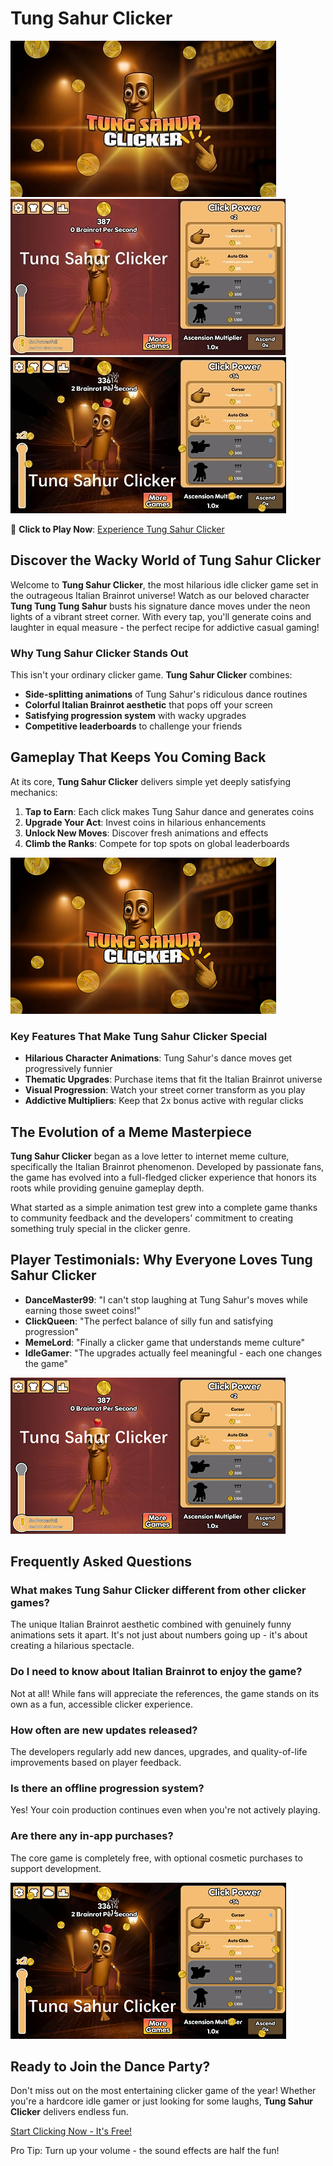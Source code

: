 # Tung Sahur Clicker

![Tung Sahur Clicker Banner](https://raw.githubusercontent.com/Tung-Sahur-Clicker/.github/refs/heads/main/tung-sahur-clicker.jpg "Dancing into Riches with Tung Sahur")
![Tung Sahur Clicker Banner](https://raw.githubusercontent.com/Tung-Sahur-Clicker/.github/refs/heads/main/tung-sahur-clicker-2.jpg "Dancing into Riches with Tung Sahur")
![Tung Sahur Clicker Banner](https://raw.githubusercontent.com/Tung-Sahur-Clicker/.github/refs/heads/main/tung-sahur-clicker-3.jpg "Dancing into Riches with Tung Sahur")

🎉 **Click to Play Now**: [Experience Tung Sahur Clicker](https://clicker-game.com/tung-sahur-clicker/ "Official Tung Sahur Clicker Game")

## Discover the Wacky World of Tung Sahur Clicker

Welcome to **Tung Sahur Clicker**, the most hilarious idle clicker game set in the outrageous Italian Brainrot universe! Watch as our beloved character **Tung Tung Tung Sahur** busts his signature dance moves under the neon lights of a vibrant street corner. With every tap, you'll generate coins and laughter in equal measure - the perfect recipe for addictive casual gaming!

### Why Tung Sahur Clicker Stands Out

This isn't your ordinary clicker game. **Tung Sahur Clicker** combines:
- **Side-splitting animations** of Tung Sahur's ridiculous dance routines
- **Colorful Italian Brainrot aesthetic** that pops off your screen
- **Satisfying progression system** with wacky upgrades
- **Competitive leaderboards** to challenge your friends

## Gameplay That Keeps You Coming Back

At its core, **Tung Sahur Clicker** delivers simple yet deeply satisfying mechanics:

1. **Tap to Earn**: Each click makes Tung Sahur dance and generates coins
2. **Upgrade Your Act**: Invest coins in hilarious enhancements
3. **Unlock New Moves**: Discover fresh animations and effects
4. **Climb the Ranks**: Compete for top spots on global leaderboards

![Tung Sahur Clicker Banner](https://raw.githubusercontent.com/Tung-Sahur-Clicker/.github/refs/heads/main/tung-sahur-clicker.png "Dancing into Riches with Tung Sahur")

### Key Features That Make Tung Sahur Clicker Special

- **Hilarious Character Animations**: Tung Sahur's dance moves get progressively funnier
- **Thematic Upgrades**: Purchase items that fit the Italian Brainrot universe
- **Visual Progression**: Watch your street corner transform as you play
- **Addictive Multipliers**: Keep that 2x bonus active with regular clicks

## The Evolution of a Meme Masterpiece

**Tung Sahur Clicker** began as a love letter to internet meme culture, specifically the Italian Brainrot phenomenon. Developed by passionate fans, the game has evolved into a full-fledged clicker experience that honors its roots while providing genuine gameplay depth.

What started as a simple animation test grew into a complete game thanks to community feedback and the developers' commitment to creating something truly special in the clicker genre.

## Player Testimonials: Why Everyone Loves Tung Sahur Clicker

- **DanceMaster99**: "I can't stop laughing at Tung Sahur's moves while earning those sweet coins!"
- **ClickQueen**: "The perfect balance of silly fun and satisfying progression"
- **MemeLord**: "Finally a clicker game that understands meme culture"
- **IdleGamer**: "The upgrades actually feel meaningful - each one changes the game"

![Tung Sahur Clicker Banner](https://raw.githubusercontent.com/Tung-Sahur-Clicker/.github/refs/heads/main/tung-sahur-clicker-2.png "Dancing into Riches with Tung Sahur")

## Frequently Asked Questions

### What makes Tung Sahur Clicker different from other clicker games?
The unique Italian Brainrot aesthetic combined with genuinely funny animations sets it apart. It's not just about numbers going up - it's about creating a hilarious spectacle.

### Do I need to know about Italian Brainrot to enjoy the game?
Not at all! While fans will appreciate the references, the game stands on its own as a fun, accessible clicker experience.

### How often are new updates released?
The developers regularly add new dances, upgrades, and quality-of-life improvements based on player feedback.

### Is there an offline progression system?
Yes! Your coin production continues even when you're not actively playing.

### Are there any in-app purchases?
The core game is completely free, with optional cosmetic purchases to support development.

![Tung Sahur Clicker Banner](https://raw.githubusercontent.com/Tung-Sahur-Clicker/.github/refs/heads/main/tung-sahur-clicker-3.png "Dancing into Riches with Tung Sahur")


## Ready to Join the Dance Party?

Don't miss out on the most entertaining clicker game of the year! Whether you're a hardcore idle gamer or just looking for some laughs, **Tung Sahur Clicker** delivers endless fun.

[Start Clicking Now - It's Free!](https://clicker-game.com/tung-sahur-clicker/) 

Pro Tip: Turn up your volume - the sound effects are half the fun!

